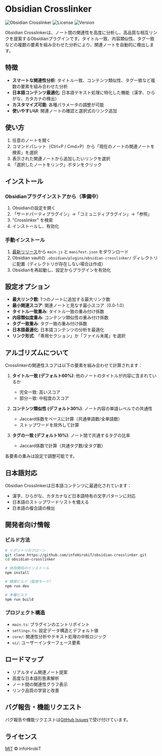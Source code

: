 # Obsidian Crosslinker

![Obsidian Crosslinker](https://img.shields.io/badge/Obsidian-Crosslinker-blue)
![License](https://img.shields.io/badge/license-MIT-green)
![Version](https://img.shields.io/badge/version-0.1.0-green)

Obsidian Crosslinkerは、ノート間の関連性を高度に分析し、高品質な相互リンクを提案するObsidianプラグインです。タイトル一致、内容類似性、タグ一致などの複数の要素を組み合わせた分析により、関連ノートを自動的に検出します。

## 特徴

- **スマートな関連性分析**: タイトル一致、コンテンツ類似性、タグ一致など複数の要素を組み合わせた分析
- **日本語コンテンツ最適化**: 日本語テキスト処理に特化した機能（漢字、ひらがな、カタカナの検出）
- **カスタマイズ可能**: 各種パラメータの調整が可能
- **使いやすいUI**: 関連ノートの確認と選択式のリンク追加

## 使い方

1. 任意のノートを開く
2. コマンドパレット（Ctrl+P / Cmd+P）から「現在のノートの関連ノートを検索」を選択
3. 表示された関連ノートから追加したいリンクを選択
4. 「選択したノートをリンク」ボタンをクリック

## インストール

### Obsidianプラグインストアから（準備中）

1. Obsidianの設定を開く
2. 「サードパーティプラグイン」→「コミュニティプラグイン」→「参照」
3. "Crosslinker" を検索
4. インストールし、有効化

### 手動インストール

1. [最新リリース](https://github.com/infoHirokiT/obsidian-crosslinker/releases)から `main.js` と `manifest.json` をダウンロード
2. Obsidian vaultの `.obsidian/plugins/obsidian-crosslinker/` ディレクトリに配置（ディレクトリが存在しない場合は作成）
3. Obsidianを再起動し、設定からプラグインを有効化

## 設定オプション

- **最大リンク数**: 1つのノートに追加する最大リンク数
- **最小関連スコア**: 関連ノートと見なす最小スコア（0.0-1.0）
- **タイトル一致重み**: タイトル一致の重み付け係数
- **内容類似度重み**: コンテンツ類似性の重み付け係数
- **タグ一致重み**: タグ一致の重み付け係数
- **日本語最適化**: 日本語コンテンツの分析を最適化
- **リンク形式**: 「専用セクション」か「ファイル末尾」を選択

## アルゴリズムについて

Crosslinkerの関連性スコアは以下の要素を組み合わせて計算されます：

1. **タイトル一致 (デフォルト60%)**: 他のノートのタイトルが内容に含まれているか
   - 完全一致: 高いスコア
   - 部分一致: 中程度のスコア

2. **コンテンツ類似性 (デフォルト30%)**: ノート内容の単語レベルでの共通性
   - Jaccard係数をベースに計算（共通単語数/全単語数）
   - ストップワードを除外して計算

3. **タグの一致 (デフォルト10%)**: ノート間で共通するタグの比率
   - Jaccard係数で計算（共通タグ数/全タグ数）

各要素の重みは設定で調整可能です。

## 日本語対応

Obsidian Crosslinkerは日本語コンテンツに最適化されています：

- 漢字、ひらがな、カタカナなど日本語特有の文字パターンに対応
- 日本語のストップワードリストを備える
- 日本語の複合語の検出

## 開発者向け情報

### ビルド方法

```bash
# リポジトリのクローン
git clone https://github.com/infoHirokiT/obsidian-crosslinker.git
cd obsidian-crosslinker

# 依存関係のインストール
npm install

# 開発ビルド（監視モード）
npm run dev

# 本番ビルド
npm run build
```

### プロジェクト構造

- `main.ts`: プラグインのエントリポイント
- `settings.ts`: 設定データ構造とデフォルト値
- `core/`: 関連性分析やテキスト処理の中核ロジック
- `ui/`: ユーザーインターフェース要素

## ロードマップ

- リアルタイム関連ノート提案
- 高度な日本語形態素解析
- ノート間の関連性グラフ表示
- リンク品質の学習と改善

## バグ報告・機能リクエスト

バグ報告や機能リクエストは[GitHub Issues](https://github.com/infoHirokiT/obsidian-crosslinker/issues)で受け付けています。

## ライセンス

[MIT](LICENSE) © infoHirokiT
